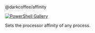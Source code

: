@darkcoffee/affinity


[![PowerShell Gallery](https://img.shields.io/powershellgallery/v/Zyborg.Vault.svg)](https://darkcoffee.github.com/affinity)

Sets the processor affinity of any process.
